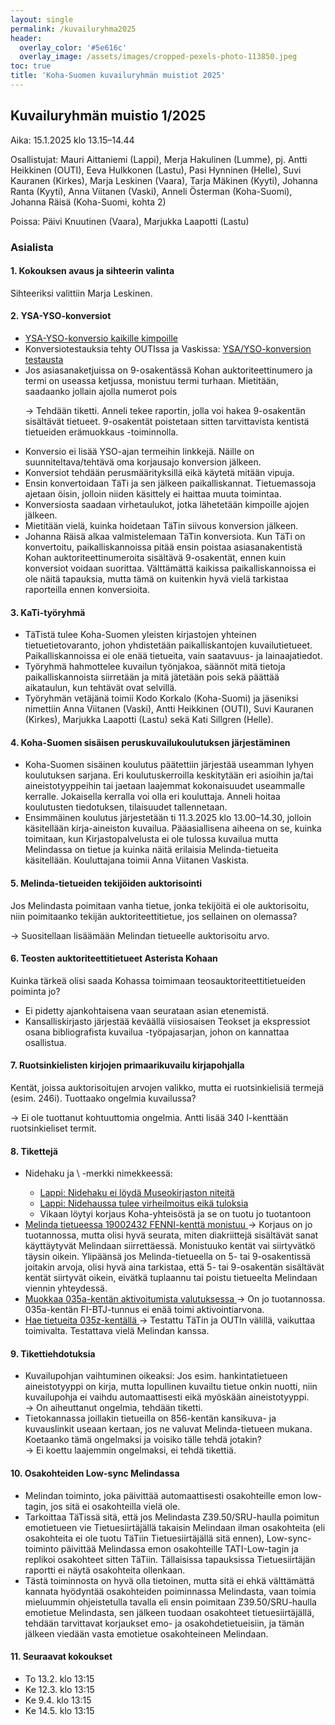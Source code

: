 ```yaml
---
layout: single
permalink: /kuvailuryhma2025
header:
  overlay_color: '#5e616c'
  overlay_image: /assets/images/cropped-pexels-photo-113850.jpeg
toc: true
title: 'Koha-Suomen kuvailuryhmän muistiot 2025'
---
```


## Kuvailuryhmän muistio 1/2025 ##

Aika: 15.1.2025 klo 13.15–14.44

Osallistujat: Mauri Aittaniemi (Lappi), Merja Hakulinen (Lumme), pj. Antti Heikkinen (OUTI), Eeva Hulkkonen (Lastu), Pasi Hynninen (Helle), Suvi Kauranen (Kirkes), Marja Leskinen (Vaara), Tarja Mäkinen (Kyyti), Johanna Ranta (Kyyti), Anna Viitanen (Vaski), Anneli Österman (Koha-Suomi), Johanna Räisä (Koha-Suomi, kohta 2)

Poissa: Päivi Knuutinen (Vaara), Marjukka Laapotti (Lastu)

### Asialista ###

#### 1.	Kokouksen avaus ja sihteerin valinta ####

Sihteeriksi valittiin Marja Leskinen.

#### 2. YSA-YSO-konversiot ####
<ul>
 <li><a href="https://github.com/KohaSuomi/Koha/issues/390" target="_blank">YSA-YSO-konversio kaikille kimpoille </a> </li>
 <li>Konversiotestauksia tehty OUTIssa ja Vaskissa: <a href="https://github.com/KohaSuomi/Koha/issues/1040" target="_blank">YSA/YSO-konversion testausta </a> </li>
 <li>Jos asiasanaketjuissa on 9-osakentässä Kohan auktoriteettinumero ja termi on useassa ketjussa, monistuu termi turhaan. Mietitään, saadaanko jollain ajolla numerot pois 
 <p> -> Tehdään tiketti. Anneli tekee raportin, jolla voi hakea 9-osakentän sisältävät tietueet. 9-osakentät poistetaan sitten tarvittavista kentistä tietueiden erämuokkaus -toiminnolla.</p> </li>
 <li>Konversio ei lisää YSO-ajan termeihin linkkejä. Näille on suunniteltava/tehtävä oma korjausajo konversion jälkeen.</li>
 <li>Konversiot tehdään perusmäärityksillä eikä käytetä mitään vipuja.</li>
 <li>Ensin konvertoidaan TäTi ja sen jälkeen paikalliskannat. Tietuemassoja ajetaan öisin, jolloin niiden käsittely ei haittaa muuta toimintaa.</li>
 <li>Konversiosta saadaan virhetaulukot, jotka lähetetään kimpoille ajojen jälkeen.</li>
 <li>Mietitään vielä, kuinka hoidetaan TäTin siivous konversion jälkeen.</li>
 <li>Johanna Räisä alkaa valmistelemaan TäTin konversiota. Kun TäTi on konvertoitu, paikalliskannoissa pitää ensin poistaa asiasanakentistä Kohan auktoriteettinumeroita sisältävä 9-osakentät, ennen kuin konversiot voidaan suorittaa. Välttämättä kaikissa paikalliskannoissa ei ole näitä tapauksia, mutta tämä on kuitenkin hyvä vielä tarkistaa raporteilla ennen konversioita.</li>
</ul>

#### 3.	KaTi-työryhmä ####
<ul>
 <li>TäTistä tulee Koha-Suomen yleisten kirjastojen yhteinen tietuetietovaranto, johon yhdistetään paikalliskantojen kuvailutietueet. Paikalliskannoissa ei ole enää tietueita, vain saatavuus- ja lainaajatiedot. </li>
 <li>Työryhmä hahmottelee kuvailun työnjakoa, säännöt mitä tietoja paikalliskannoista siirretään ja mitä jätetään pois sekä päättää aikataulun, kun tehtävät ovat selvillä. </li>
 <li>Työryhmän vetäjänä toimii Kodo Korkalo (Koha-Suomi) ja jäseniksi nimettiin Anna Viitanen (Vaski), Antti Heikkinen (OUTI), Suvi Kauranen (Kirkes), Marjukka Laapotti (Lastu) sekä Kati Sillgren (Helle). </li>
</ul>

#### 4.	Koha-Suomen sisäisen peruskuvailukoulutuksen järjestäminen ####
<ul>
 <li>Koha-Suomen sisäinen koulutus päätettiin järjestää useamman lyhyen koulutuksen sarjana. Eri koulutuskerroilla keskitytään eri asioihin ja/tai aineistotyyppeihin tai jaetaan laajemmat kokonaisuudet useammalle kerralle. Jokaisella kerralla voi olla eri kouluttaja. Anneli hoitaa koulutusten tiedotuksen, tilaisuudet tallennetaan.</li>
 <li>Ensimmäinen koulutus järjestetään ti 11.3.2025 klo 13.00–14.30, jolloin käsitellään kirja-aineiston kuvailua. Pääasiallisena aiheena on se, kuinka toimitaan, kun Kirjastopalvelusta ei ole tulossa kuvailua mutta Melindassa on tietue ja kuinka näitä erilaisia Melinda-tietueita käsitellään. Kouluttajana toimii Anna Viitanen Vaskista.</li>
</ul>

#### 5.	Melinda-tietueiden tekijöiden auktorisointi ####
Jos Melindasta poimitaan vanha tietue, jonka tekijöitä ei ole auktorisoitu, niin poimitaanko tekijän auktoriteettitietue, jos sellainen on olemassa?

-> Suositellaan lisäämään Melindan tietueelle auktorisoitu arvo.

#### 6.	Teosten auktoriteettitietueet Asterista Kohaan ####
Kuinka tärkeä olisi saada Kohassa toimimaan teosauktoriteettitietueiden poiminta jo?
<ul>
 <li>Ei pidetty ajankohtaisena vaan seurataan asian etenemistä.</li>
 <li>Kansalliskirjasto järjestää keväällä viisiosaisen Teokset ja ekspressiot osana bibliografista kuvailua -työpajasarjan, johon on kannattaa osallistua.</li>
</ul>

#### 7.	Ruotsinkielisten kirjojen primaarikuvailu kirjapohjalla ####
Kentät, joissa auktorisoitujen arvojen valikko, mutta ei ruotsinkielisiä termejä (esim. 246i). Tuottaako ongelmia kuvailussa?

-> Ei ole tuottanut kohtuuttomia ongelmia. Antti lisää 340 l-kenttään ruotsinkieliset termit.

#### 8. Tikettejä ####
<ul>
 <li>Nidehaku ja \ -merkki nimekkeessä: </li>
 <ul>
  <li><a href="https://github.com/KohaSuomi/Koha/issues/1549" target="_blank">Lappi: Nidehaku ei löydä Museokirjaston niteitä </a> </li>
  <li><a href="https://github.com/KohaSuomi/Koha/issues/1600" target="_blank">Lappi: Nidehaussa tulee virheilmoitus eikä tuloksia </a> </li>
  <li>Vikaan löytyi korjaus Koha-yhteisöstä ja se on tuotu jo tuotantoon</li>
 </ul>
 <li><a href="https://github.com/KohaSuomi/koha-plugin-broadcast-biblios/issues/15" target="_blank">Melinda tietueessa 19002432 FENNI-kenttä monistuu </a> 
   -> Korjaus on jo tuotannossa, mutta olisi hyvä seurata, miten diakriittejä sisältävät sanat käyttäytyvät Melindaan siirrettäessä. Monistuuko kentät vai siirtyvätkö täysin oikein. Ylipäänsä jos Melinda-tietueella on 5- tai 9-osakentissä joitakin arvoja, olisi hyvä aina tarkistaa, että 5- tai 9-osakentän sisältävät kentät siirtyvät oikein, eivätkä tuplaannu tai poistu tietueelta Melindaan viennin yhteydessä.</li>
 <li><a href="https://github.com/KohaSuomi/koha-plugin-broadcast-biblios/issues/13" target="_blank">Muokkaa 035a-kentän aktivoitumista valutuksessa </a> 
   -> On jo tuotannossa. 035a-kentän FI-BTJ-tunnus ei enää toimi aktivointiarvona.</li>
 <li><a href="https://github.com/KohaSuomi/koha-plugin-broadcast-biblios/issues/14" target="_blank">Hae tietueita 035z-kentällä </a> 
   -> Testattu TäTin ja OUTIn välillä, vaikuttaa toimivalta. Testattava vielä Melindan kanssa.</li>
</ul>

#### 9. Tikettiehdotuksia ####
<ul>
 <li>Kuvailupohjan vaihtuminen oikeaksi: Jos esim. hankintatietueen aineistotyyppi on kirja, mutta lopullinen kuvailtu tietue onkin nuotti, niin kuvailupohja ei vaihdu automaattisesti eikä myöskään aineistotyyppi.</li>
-> On aiheuttanut ongelmia, tehdään tiketti.
 <li>Tietokannassa joillakin tietueilla on 856-kentän kansikuva- ja kuvauslinkit useaan kertaan, jos ne valuvat Melinda-tietueen mukana. Koetaanko tämä ongelmaksi ja voisiko tälle tehdä jotakin? </li>
-> Ei koettu laajemmin ongelmaksi, ei tehdä tikettiä.
</ul>

#### 10. Osakohteiden Low-sync Melindassa ####
<ul>
 <li>Melindan toiminto, joka päivittää automaattisesti osakohteille emon low-tagin, jos sitä ei osakohteilla vielä ole.</li>
 <li>Tarkoittaa TäTissä sitä, että jos Melindasta Z39.50/SRU-haulla poimitun emotietueen vie Tietuesiirtäjällä takaisin Melindaan ilman osakohteita (eli osakohteita ei ole tuotu TäTiin Tietuesiirtäjällä sitä ennen), Low-sync-toiminto päivittää Melindassa emon osakohteille TATI-Low-tagin ja replikoi osakohteet sitten TäTiin. Tällaisissa tapauksissa Tietuesiirtäjän raportti ei näytä osakohteita ollenkaan.</li>
 <li>Tästä toiminnosta on hyvä olla tietoinen, mutta sitä ei ehkä välttämättä kannata hyödyntää osakohteiden poiminnassa Melindasta, vaan toimia mieluummin ohjeistetulla tavalla eli ensin poimitaan Z39.50/SRU-haulla emotietue Melindasta, sen jälkeen tuodaan osakohteet tietuesiirtäjällä, tehdään tarvittavat korjaukset emo- ja osakohdetietueisiin, ja tämän jälkeen viedään vasta emotietue osakohteineen Melindaan.</li>
</ul>

#### 11. Seuraavat kokoukset ####
<ul>
 <li>To 13.2. klo 13:15 </li>
 <li>Ke 12.3. klo 13:15 </li>
 <li>Ke 9.4. klo 13:15 </li>
 <li>Ke 14.5. klo 13:15 </li>
</ul>
